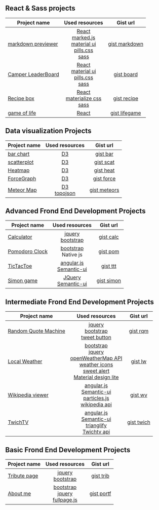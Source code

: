 


## React & Sass projects

| Project name                  | Used resources                       |Gist url|
| ---                           | :---:                                |:---: |
|[markdown previewer][markdown] |[React][react]<br>[marked.js][markjs]<br>[material ui][mater]<br>[pills.css][pills]<br>[sass][sass]|[gist markdown][gmarkdown]       |
| [Camper LeaderBoard][board]   |[React][react]<br>[material ui][mater]<br>[pills.css][pills]<br>[sass][sass]|[gist board][gboard]  |
| [Recipe box][recipe]          |[React][react]<br>[materialize css][materialize]<br>[sass][sass]| [gist recipe][grecipe] |
|[game of life][lifegame]          |[React][react] | [gist lifegame][glifegame]|



## Data visualization Projects

| Project name           | Used resources                              |   Gist url               |
| ---                    | :---:                                       |:---:                     |
| [bar chart][bar]       |  [D3][d3]                                   |[gist bar][gbar]          |
| [scatterplot ][scat]   |  [D3][d3]                                   |[gist scat][gscat]        |
| [Heatmap ][heat]       |  [D3][d3]                                   |[gist heat][gheat]        |
| [ForceGraph ][force]   |  [D3][d3]                                   |[gist force][gforce]      |
| [Meteor Map][meteors]  |  [D3][d3] <br>[topojson][topojson]          |[gist meteors][gmeteors]  |



## Advanced Frond End Development Projects

| Project name           | Used resources                              | Gist url                 |
| ---                    | :---:                                       | :---:                    |
| [Calculator][calc]     | [jquery][jq]  <br>[bootstrap][btstrp]       |[gist calc][gcalc]        |
| [Pomodoro Clock][pom]  | [bootstrap][btstrp] <br> Native js          |[gist pom][gpom]          |
| [TicTacToe][ttt]       | [angular.js][ang] <br> [Semantic-ui][smui]  |[gist ttt][gttt]          |
| [Simon game][simon]    |  [JQuery][jq]<br> [Semantic-ui][smui]       |[gist simon][gsimon]      |


## Intermediate Frond End Development Projects 

| Project name                     | Used resources                                                     | Gist url   |
| ---                              | :---:                                                              | :---:      |
| [Random Quote Machine][rqm]      | [jquery][jq]  <br>[bootstrap][btstrp]<br> [tweet button][twbtn]    |[gist rqm][grqm]  |
| [Local Weather][lw]              | [bootstrap][btstrp]<br>[jquery][jq]<br>[openWeatherMap API][owm]<br>[weather icons][weico]<br>[sweet alert][swal]<br>[Material design lite][matdl]      | [gist lw][glw]  |
| [Wikipedia viewer][wv]           | [angular.js][ang] <br> [Semantic-ui][smui]<br>[particles.js][part]<br>[wikipedia api][wiki]  |[gist wv][gwv]|
| [TwichTV][twich]                 | [angular.js][ang] <br> [Semantic-ui][smui]<br>[trianglify][triang]<br>[Twichtv  api][twichapi]  |[gist twich][gtwich]


##  Basic Frond End Development Projects 
| Project name            | Used resources                                              | Gist url            |
| ---                     | :---:                                                       | :---:               |
| [Tribute page][trib]    | [jquery][jq]  <br>[bootstrap][btstrp]                       |[gist trib][gtrib]   |
| [About me][portf]       | [bootstrap][btstrp]<br>[jquery][jq]<br>[fullpage.js][fpage] |[gist portf][gportf] |




[calc]:https://bumbeishvili.github.io/free-code-camp-projects/ReactAndSass/CamperLeaderboard/
[pom]:https://bumbeishvili.github.io/free-code-camp-projects/ReactAndSass/CamperLeaderboard/
[ttt]:https://bumbeishvili.github.io/free-code-camp-projects/ReactAndSass/CamperLeaderboard/
[rqm]:https://bumbeishvili.github.io/free-code-camp-projects/ReactAndSass/CamperLeaderboard/
[lw]:https://bumbeishvili.github.io/free-code-camp-projects/ReactAndSass/CamperLeaderboard/
[wv]:https://bumbeishvili.github.io/free-code-camp-projects/ReactAndSass/CamperLeaderboard/
[twich]:https://bumbeishvili.github.io/free-code-camp-projects/ReactAndSass/CamperLeaderboard/
[trib]:https://bumbeishvili.github.io/free-code-camp-projects/ReactAndSass/CamperLeaderboard/
[portf]:https://bumbeishvili.github.io/free-code-camp-projects/ReactAndSass/CamperLeaderboard/
[simon]:https://bumbeishvili.github.io/free-code-camp-projects/ReactAndSass/CamperLeaderboard/
[bar]:https://bumbeishvili.github.io/free-code-camp-projects/DataVisualization/BarChart/
[scat]:https://bumbeishvili.github.io/free-code-camp-projects/DataVisualization/ScatterplotChart/
[heat]:https://bumbeishvili.github.io/free-code-camp-projects/DataVisualization/HeatMap/
[force]:https://bumbeishvili.github.io/free-code-camp-projects/DataVisualization/ForceGraph/
[meteors]:https://bumbeishvili.github.io/free-code-camp-projects/DataVisualization/ProjectionMap/
[markdown]:https://bumbeishvili.github.io/free-code-camp-projects/ReactAndSass/MarkdownPreviewer/
[board]:https://bumbeishvili.github.io/free-code-camp-projects/ReactAndSass/CamperLeaderboard/
[recipe]:https://bumbeishvili.github.io/free-code-camp-projects/ReactAndSass/RecipeBox/
[lifegame]:https://bumbeishvili.github.io/free-code-camp-projects/ReactAndSass/GameOfLife/



[jq]:https://jquery.com/
[btstrp]:http://getbootstrap.com/
[fpage]:http://alvarotrigo.com/fullPage/
[ang]:https://angularjs.org/
[smui]:http://semantic-ui.com/
[twbtn]:https://dev.twitter.com/web/tweet-button
[owm]:http://openweathermap.org/api
[swal]:http://t4t5.github.io/sweetalert/
[weico]:https://erikflowers.github.io/weather-icons/
[matdl]:http://getmdl.io/index.html
[part]:http://vincentgarreau.com/particles.js/
[wiki]:https://www.mediawiki.org/wiki/API:Main_page
[triang]:http://qrohlf.com/trianglify/
[twichapi]:https://github.com/justintv/Twitch-API/blob/master/v3_resources/streams.md#get-streamschannel
[d3]:https://d3js.org/
[topojson]:https://github.com/mbostock/topojson
[react]:https://facebook.github.io/react/
[markjs]:https://github.com/chjj/marked
[mater]:http://www.material-ui.com/#/
[pills]:https://github.com/rohitkrai03/pills
[sass]:http://sass-lang.com/guide
[materialize]:http://materializecss.com/


[gcalc]:https://gist.github.com/bumbeishvili/8703a5f12ca08899d7f0553ab14b532f
[gpom]:https://gist.github.com/bumbeishvili/c4f2cbe88a3f7aa64006cb7f1ba5445a
[gttt]:https://gist.github.com/bumbeishvili/384c0021cf2b367f3f4bbfab392d0ecd
[grqm]:https://gist.github.com/bumbeishvili/dee9c153d3a9182dabc63646440741e3
[glw]:https://gist.github.com/bumbeishvili/7850718a871d6bb281a20774bc67c2df
[gwv]:https://gist.github.com/bumbeishvili/3a74164d82f8df4b5db74e064bc813cd
[gtwich]:https://gist.github.com/bumbeishvili/e6f7488a2a8b661b068da76937a63a8e
[gtrib]:https://gist.github.com/bumbeishvili/f45987c807df35679aa7696360cba006
[gportf]:https://gist.github.com/bumbeishvili/fe6f31ffd6f4068e71bf17fb0db8f18a
[gsimon]:https://gist.github.com/bumbeishvili/dc8d690f00a3249c6ecc4c6a1b474b11
[gbar]:https://gist.github.com/bumbeishvili/8f441b36ff9322987ba5d90209f8c659
[gscat]:https://gist.github.com/bumbeishvili/284652ffc35db7835bb4fef4dfa3874c
[gheat]:https://gist.github.com/bumbeishvili/19ca2162f27ad641993e8a414b0fa702
[gforce]:https://gist.github.com/bumbeishvili/91fa12d18a9e1efe78b02154ba6aba2b
[gmeteors]:https://gist.github.com/bumbeishvili/ac92f9770d026589b88253210cab7b50
[gmarkdown]:https://gist.github.com/bumbeishvili/df634e45e75a7d99e2dcd3a273da067f
[gboard]:https://gist.github.com/bumbeishvili/0c14d50081196db585f23fededa1acdd
[grecipe]:https://gist.github.com/bumbeishvili/907fe27d03faf900904c4947d2c4ff5c
[glifegame]:https://gist.github.com/bumbeishvili/f85089be5563812ede359ee3fbe3d2ae
